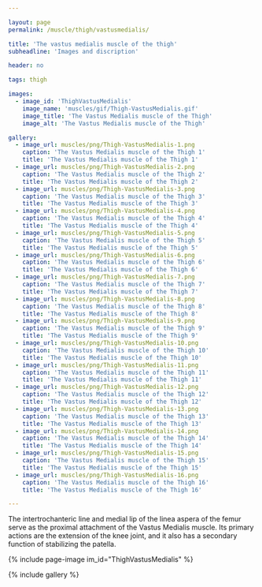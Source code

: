 ```yaml
---

layout: page
permalink: /muscle/thigh/vastusmedialis/

title: 'The vastus medialis muscle of the thigh'
subheadline: 'Images and discription'

header: no

tags: thigh

images:
  - image_id: 'ThighVastusMedialis'
    image_name: 'muscles/gif/Thigh-VastusMedialis.gif'
    image_title: 'The Vastus Medialis muscle of the Thigh'
    image_alt: 'The Vastus Medialis muscle of the Thigh' 

gallery:
  - image_url: muscles/png/Thigh-VastusMedialis-1.png
    caption: 'The Vastus Medialis muscle of the Thigh 1'
    title: 'The Vastus Medialis muscle of the Thigh 1'
  - image_url: muscles/png/Thigh-VastusMedialis-2.png
    caption: 'The Vastus Medialis muscle of the Thigh 2'
    title: 'The Vastus Medialis muscle of the Thigh 2'
  - image_url: muscles/png/Thigh-VastusMedialis-3.png
    caption: 'The Vastus Medialis muscle of the Thigh 3'
    title: 'The Vastus Medialis muscle of the Thigh 3'
  - image_url: muscles/png/Thigh-VastusMedialis-4.png
    caption: 'The Vastus Medialis muscle of the Thigh 4'
    title: 'The Vastus Medialis muscle of the Thigh 4'
  - image_url: muscles/png/Thigh-VastusMedialis-5.png
    caption: 'The Vastus Medialis muscle of the Thigh 5'
    title: 'The Vastus Medialis muscle of the Thigh 5'
  - image_url: muscles/png/Thigh-VastusMedialis-6.png
    caption: 'The Vastus Medialis muscle of the Thigh 6'
    title: 'The Vastus Medialis muscle of the Thigh 6'
  - image_url: muscles/png/Thigh-VastusMedialis-7.png
    caption: 'The Vastus Medialis muscle of the Thigh 7'
    title: 'The Vastus Medialis muscle of the Thigh 7'
  - image_url: muscles/png/Thigh-VastusMedialis-8.png
    caption: 'The Vastus Medialis muscle of the Thigh 8'
    title: 'The Vastus Medialis muscle of the Thigh 8'
  - image_url: muscles/png/Thigh-VastusMedialis-9.png
    caption: 'The Vastus Medialis muscle of the Thigh 9'
    title: 'The Vastus Medialis muscle of the Thigh 9'
  - image_url: muscles/png/Thigh-VastusMedialis-10.png
    caption: 'The Vastus Medialis muscle of the Thigh 10'
    title: 'The Vastus Medialis muscle of the Thigh 10'
  - image_url: muscles/png/Thigh-VastusMedialis-11.png
    caption: 'The Vastus Medialis muscle of the Thigh 11'
    title: 'The Vastus Medialis muscle of the Thigh 11'
  - image_url: muscles/png/Thigh-VastusMedialis-12.png
    caption: 'The Vastus Medialis muscle of the Thigh 12'
    title: 'The Vastus Medialis muscle of the Thigh 12'
  - image_url: muscles/png/Thigh-VastusMedialis-13.png
    caption: 'The Vastus Medialis muscle of the Thigh 13'
    title: 'The Vastus Medialis muscle of the Thigh 13'
  - image_url: muscles/png/Thigh-VastusMedialis-14.png
    caption: 'The Vastus Medialis muscle of the Thigh 14'
    title: 'The Vastus Medialis muscle of the Thigh 14'
  - image_url: muscles/png/Thigh-VastusMedialis-15.png
    caption: 'The Vastus Medialis muscle of the Thigh 15'
    title: 'The Vastus Medialis muscle of the Thigh 15'
  - image_url: muscles/png/Thigh-VastusMedialis-16.png
    caption: 'The Vastus Medialis muscle of the Thigh 16'
    title: 'The Vastus Medialis muscle of the Thigh 16'

---
```


The intertrochanteric line and medial lip of the linea aspera of the femur serve as the proximal attachment of the Vastus Medialis muscle. Its primary actions are the extension of the knee joint, and it also has a secondary function of stabilizing the patella.

{% include page-image im_id="ThighVastusMedialis" %}

{% include gallery %}